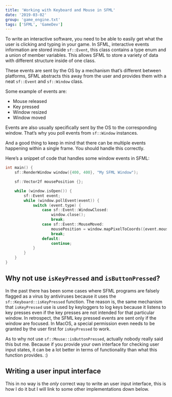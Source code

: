 ```yaml
---
title: 'Working with Keyboard and Mouse in SFML'
date: '2019-03-02'
group: 'game_engine.txt'
tags: ['SFML', 'GameDev']
---
```


To write an interactive software, you need to be able to easily get what the user is clicking and typing in your game. In SFML, interactive events information are stored inside `sf::Event`, this class contains a type enum and a union of member variables. This allows SFML to store a variety of data with different structure inside of one class.

These events are sent by the OS by a mechanism that’s different between platforms, SFML abstracts this away from the user and provides them with a neat `sf::Event` and `sf::Window` class.

Some example of events are:

- Mouse released
- Key pressed
- Window resized
- Window moved

Events are also usually specifically sent by the OS to the corresponding window. That’s why you poll events from `sf::Window` instances.

And a good thing to keep in mind that there can be multiple events happening within a single frame. You should handle this correctly.

Here’s a snippet of code that handles some window events in SFML:

```cpp
int main() {
	sf::RenderWindow window({400, 400}, "My SFML Window");

	sf::Vector2f mousePosition {};

	while (window.isOpen()) {
		sf::Event event;
		while (window.pollEvent(event)) {
			switch (event.type) {
				case sf::Event::WindowClosed:
					window.close();
					break;
				case sf::Event::MouseMoved:
					mousePosition = window.mapPixelToCoords({event.mouseMove.x, event.mouseMove.y});
					break;
				default:
					continue;
			}
		}
	}
}
```

## Why not use `isKeyPressed` and `isButtonPressed`?

In the past there has been some cases where SFML programs are falsely flagged as a virus by antiviruses because it uses the `sf::Keyboard::isKeyPressed` function. The reason is, the same mechanism that `isKeyPressed` use is used by keyloggers to log keys because it listens to key presses even if the key presses are not intended for that particular window. In retrospect, the SFML key pressed events are sent only if the window are focused. In MacOS, a special permission even needs to be granted by the user first for `isKeyPressed` to work.

As to why not use `sf::Mouse::isButtonPressed`, actually nobody really said this but me. Because if you provide your own interface for checking user input states, it can be a lot better in terms of functionality than what this function provides. :)

## Writing a user input interface

This in no way is the *only* correct way to write an user input interface, this is how I do it but I will link to some other implementations down below.
